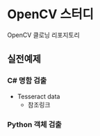 # OpenCV 스터디
OpenCV 클로닝 리포지토리

## 실전예제 

### C# 명함 검출

- Tesseract data
    - 참조링크

### Python 객체 검출

